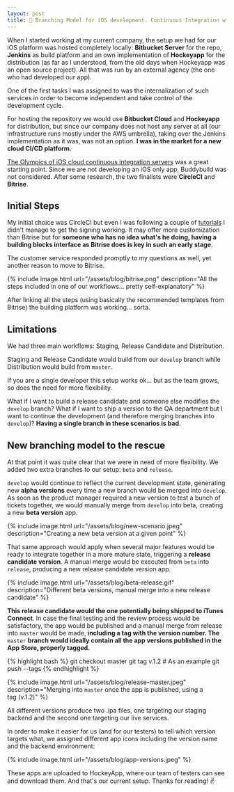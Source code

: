 ```yaml
---
layout: post
title: 🌳 Branching Model for iOS development. Continuous Integration with Bitrise
---
```


When I started working at my current company, the setup we had for our iOS platform was hosted completely locally: **Bitbucket Server** for the repo, **Jenkins** as build platform and an own implementation of **Hockeyapp** for the distribution (as far as I understood, from the old days when Hockeyapp was an open source project). All that was run by an external agency (the one who had developed our app).

One of the first tasks I was assigned to was the internalization of such services in order to become independent and take control of the development cycle.

For hosting the repository we would use **Bitbucket Cloud** and **Hockeyapp** for distribution, but since our company does not host any server at all (our infrastructure runs mostly under the AWS umbrella), taking over the Jenkins implementation as it was, was not an option. **I was in the market for a new cloud CI/CD platform.**

[The Olympics of iOS cloud continuous integration servers][olimpics] was a great starting point. Since we are not developing an iOS only app, Buddybuild was not considered. After some research, the two finalists were **CircleCI** and **Bitrise**.

## Initial Steps

My initial choice was CircleCI but even I was following a couple of [tutorials][tutorials] I didn't manage to get the signing working. It may offer more customization than Bitrise but for **someone who has no idea what's he doing, having a building blocks interface as Bitrise does is key in such an early stage**.

The customer service responded promptly to my questions as well, yet another reason to move to Bitrise.

{% include image.html url="/assets/blog/bitrise.png" description="All the steps included in one of our workflows… pretty self-explanatory" %}

After linking all the steps (using basically the recommended templates from Bitrise) the building platform was working… sorta.

## Limitations

We had three main workflows: Staging, Release Candidate and Distribution.

Staging and Release Candidate would build from our `develop` branch while Distribution would build from `master`.

If you are a single developer this setup works ok… but as the team grows, so does the need for more flexibility.

What if I want to build a release candidate and someone else modifies the `develop` branch? What if I want to ship a version to the QA department but I want to continue the development (and therefore merging branches into `develop`)? **Having a single branch in these scenarios is bad**.

## New branching model to the rescue

At that point it was quite clear that we were in need of more flexibility. We added two extra branches to our setup: `beta` and `release`.

`develop` would continue to reflect the current development state, generating new **alpha versions** every time a new branch would be merged into `develop`. As soon as the product manager required a new version to test a bunch of tickets together, we would manually merge from `develop` into beta, creating a new **beta version** app.

{% include image.html url="/assets/blog/new-scenario.jpeg" description="Creating a new beta version at a given point" %}

That same approach would apply when several major features would be ready to integrate together in a more mature state, triggering a **release candidate version**. A manual merge would be executed from `beta` into `release`, producing a new release candidate version app.

{% include image.html url="/assets/blog/beta-release.gif" description="Different beta versions, manual merge into a new release candidate" %}

**This release candidate would the one potentially being shipped to iTunes Connect**. In case the final testing and the review process would be satisfactory, the app would be published and a manual merge from release into `master` would be made, **including a tag with the version number. The** `master` **branch would ideally contain all the app versions published in the App Store, properly tagged.**

{% highlight bash %}
git checkout master
git tag v.1.2          # As an example
git push --tags
    {% endhighlight %}

{% include image.html url="/assets/blog/release-master.jpeg" description="Merging into `master` once the app is published, using a tag (v.1.2)" %}


All different versions produce two .ipa files, one targeting our staging backend and the second one targeting our live services.

In order to make it easier for us (and for our testers) to tell which version targets what, we assigned different app icons including the version name and the backend environment:

{% include image.html url="/assets/blog/app-versions.jpeg" %}

These apps are uploaded to HockeyApp, where our team of testers can see and download them.
And that's our current setup. Thanks for reading! ✌️

[olimpics]:https://medium.com/xcblog/olympics-of-top-5-cloud-ios-continuous-integration-servers-fcaa6c79468d
[tutorials]:https://medium.com/sixt-labs-techblog/continuous-integration-and-delivery-at-sixt-91ca215670a0